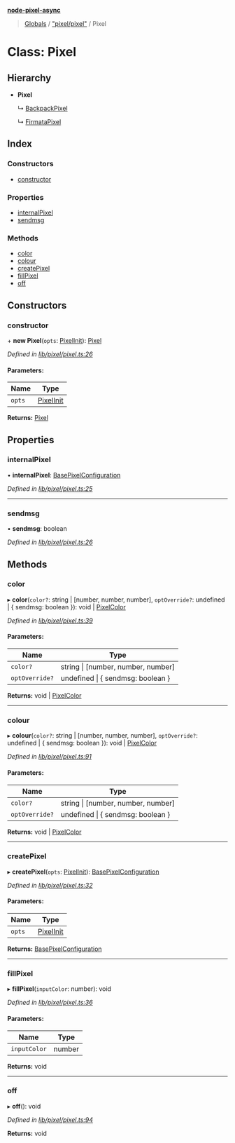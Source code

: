 **[node-pixel-async](../README.md)**

> [Globals](../globals.md) / ["pixel/pixel"](../modules/_pixel_pixel_.md) / Pixel

# Class: Pixel

## Hierarchy

* **Pixel**

  ↳ [BackpackPixel](_pixel_backpack_.backpackpixel.md)

  ↳ [FirmataPixel](_pixel_firmata_.firmatapixel.md)

## Index

### Constructors

* [constructor](_pixel_pixel_.pixel.md#constructor)

### Properties

* [internalPixel](_pixel_pixel_.pixel.md#internalpixel)
* [sendmsg](_pixel_pixel_.pixel.md#sendmsg)

### Methods

* [color](_pixel_pixel_.pixel.md#color)
* [colour](_pixel_pixel_.pixel.md#colour)
* [createPixel](_pixel_pixel_.pixel.md#createpixel)
* [fillPixel](_pixel_pixel_.pixel.md#fillpixel)
* [off](_pixel_pixel_.pixel.md#off)

## Constructors

### constructor

\+ **new Pixel**(`opts`: [PixelInit](../modules/_pixel_pixel_.md#pixelinit)): [Pixel](_pixel_pixel_.pixel.md)

*Defined in [lib/pixel/pixel.ts:26](https://github.com/hweeks/node-pixel-async/blob/94dca3b/lib/pixel/pixel.ts#L26)*

#### Parameters:

Name | Type |
------ | ------ |
`opts` | [PixelInit](../modules/_pixel_pixel_.md#pixelinit) |

**Returns:** [Pixel](_pixel_pixel_.pixel.md)

## Properties

### internalPixel

•  **internalPixel**: [BasePixelConfiguration](../modules/_pixel_pixel_.md#basepixelconfiguration)

*Defined in [lib/pixel/pixel.ts:25](https://github.com/hweeks/node-pixel-async/blob/94dca3b/lib/pixel/pixel.ts#L25)*

___

### sendmsg

•  **sendmsg**: boolean

*Defined in [lib/pixel/pixel.ts:26](https://github.com/hweeks/node-pixel-async/blob/94dca3b/lib/pixel/pixel.ts#L26)*

## Methods

### color

▸ **color**(`color?`: string \| [number, number, number], `optOverride?`: undefined \| { sendmsg: boolean  }): void \| [PixelColor](../interfaces/_types_.pixelcolor.md)

*Defined in [lib/pixel/pixel.ts:39](https://github.com/hweeks/node-pixel-async/blob/94dca3b/lib/pixel/pixel.ts#L39)*

#### Parameters:

Name | Type |
------ | ------ |
`color?` | string \| [number, number, number] |
`optOverride?` | undefined \| { sendmsg: boolean  } |

**Returns:** void \| [PixelColor](../interfaces/_types_.pixelcolor.md)

___

### colour

▸ **colour**(`color?`: string \| [number, number, number], `optOverride?`: undefined \| { sendmsg: boolean  }): void \| [PixelColor](../interfaces/_types_.pixelcolor.md)

*Defined in [lib/pixel/pixel.ts:91](https://github.com/hweeks/node-pixel-async/blob/94dca3b/lib/pixel/pixel.ts#L91)*

#### Parameters:

Name | Type |
------ | ------ |
`color?` | string \| [number, number, number] |
`optOverride?` | undefined \| { sendmsg: boolean  } |

**Returns:** void \| [PixelColor](../interfaces/_types_.pixelcolor.md)

___

### createPixel

▸ **createPixel**(`opts`: [PixelInit](../modules/_pixel_pixel_.md#pixelinit)): [BasePixelConfiguration](../modules/_pixel_pixel_.md#basepixelconfiguration)

*Defined in [lib/pixel/pixel.ts:32](https://github.com/hweeks/node-pixel-async/blob/94dca3b/lib/pixel/pixel.ts#L32)*

#### Parameters:

Name | Type |
------ | ------ |
`opts` | [PixelInit](../modules/_pixel_pixel_.md#pixelinit) |

**Returns:** [BasePixelConfiguration](../modules/_pixel_pixel_.md#basepixelconfiguration)

___

### fillPixel

▸ **fillPixel**(`inputColor`: number): void

*Defined in [lib/pixel/pixel.ts:36](https://github.com/hweeks/node-pixel-async/blob/94dca3b/lib/pixel/pixel.ts#L36)*

#### Parameters:

Name | Type |
------ | ------ |
`inputColor` | number |

**Returns:** void

___

### off

▸ **off**(): void

*Defined in [lib/pixel/pixel.ts:94](https://github.com/hweeks/node-pixel-async/blob/94dca3b/lib/pixel/pixel.ts#L94)*

**Returns:** void
